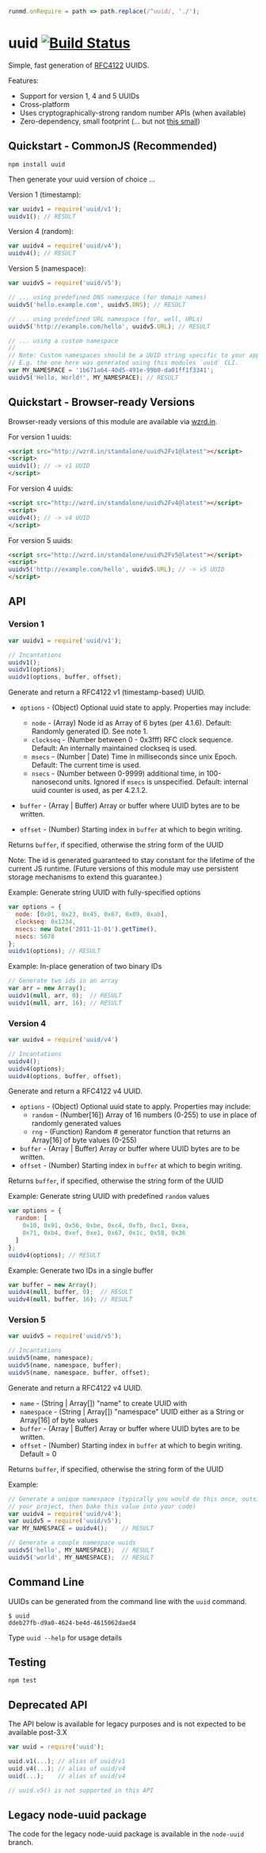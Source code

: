 ```javascript --hide
runmd.onRequire = path => path.replace(/^uuid/, './');
```

# uuid [![Build Status](https://secure.travis-ci.org/kelektiv/node-uuid.svg?branch=master)](http://travis-ci.org/kelektiv/node-uuid) #

Simple, fast generation of [RFC4122](http://www.ietf.org/rfc/rfc4122.txt) UUIDS.

Features:

* Support for version 1, 4 and 5 UUIDs
* Cross-platform
* Uses cryptographically-strong random number APIs (when available)
* Zero-dependency, small footprint (... but not [this small](https://gist.github.com/982883))

## Quickstart - CommonJS (Recommended)

```shell
npm install uuid
```

Then generate your uuid version of choice ...

Version 1 (timestamp):

```javascript --context
var uuidv1 = require('uuid/v1');
uuidv1(); // RESULT
```

Version 4 (random):

```javascript --context
var uuidv4 = require('uuid/v4');
uuidv4(); // RESULT
```

Version 5 (namespace):

```javascript --context
var uuidv5 = require('uuid/v5');

// ... using predefined DNS namespace (for domain names)
uuidv5('hello.example.com', uuidv5.DNS); // RESULT

// ... using predefined URL namespace (for, well, URLs)
uuidv5('http://example.com/hello', uuidv5.URL); // RESULT

// ... using a custom namespace
//
// Note: Custom namespaces should be a UUID string specific to your application!
// E.g. the one here was generated using this modules `uuid` CLI.
var MY_NAMESPACE = '1b671a64-40d5-491e-99b0-da01ff1f3341';
uuidv5('Hello, World!', MY_NAMESPACE); // RESULT
```

## Quickstart - Browser-ready Versions

Browser-ready versions of this module are available via [wzrd.in](https://github.com/jfhbrook/wzrd.in).

For version 1 uuids:

```html
<script src="http://wzrd.in/standalone/uuid%2Fv1@latest"></script>
<script>
uuidv1(); // -> v1 UUID
</script>
```

For version 4 uuids:

```html
<script src="http://wzrd.in/standalone/uuid%2Fv4@latest"></script>
<script>
uuidv4(); // -> v4 UUID
</script>
```

For version 5 uuids:

```html
<script src="http://wzrd.in/standalone/uuid%2Fv5@latest"></script>
<script>
uuidv5('http://example.com/hello', uuidv5.URL); // -> v5 UUID
</script>
```

## API

### Version 1

```javascript
var uuidv1 = require('uuid/v1');

// Incantations
uuidv1();
uuidv1(options);
uuidv1(options, buffer, offset);
```

Generate and return a RFC4122 v1 (timestamp-based) UUID.

* `options` - (Object) Optional uuid state to apply. Properties may include:

  * `node` - (Array) Node id as Array of 6 bytes (per 4.1.6). Default: Randomly generated ID.  See note 1.
  * `clockseq` - (Number between 0 - 0x3fff) RFC clock sequence.  Default: An internally maintained clockseq is used.
  * `msecs` - (Number | Date) Time in milliseconds since unix Epoch.  Default: The current time is used.
  * `nsecs` - (Number between 0-9999) additional time, in 100-nanosecond units. Ignored if `msecs` is unspecified. Default: internal uuid counter is used, as per 4.2.1.2.

* `buffer` - (Array | Buffer) Array or buffer where UUID bytes are to be written.
* `offset` - (Number) Starting index in `buffer` at which to begin writing.

Returns `buffer`, if specified, otherwise the string form of the UUID

Note: The <node> id is generated guaranteed to stay constant for the lifetime of the current JS runtime. (Future versions of this module may use persistent storage mechanisms to extend this guarantee.)

Example: Generate string UUID with fully-specified options

```javascript --context
var options = {
  node: [0x01, 0x23, 0x45, 0x67, 0x89, 0xab],
  clockseq: 0x1234,
  msecs: new Date('2011-11-01').getTime(),
  nsecs: 5678
};
uuidv1(options); // RESULT
```

Example: In-place generation of two binary IDs

```javascript --context
// Generate two ids in an array
var arr = new Array();
uuidv1(null, arr, 0);  // RESULT
uuidv1(null, arr, 16); // RESULT
```

### Version 4

```javascript
var uuidv4 = require('uuid/v4')

// Incantations
uuidv4();
uuidv4(options);
uuidv4(options, buffer, offset);
```

Generate and return a RFC4122 v4 UUID.

* `options` - (Object) Optional uuid state to apply. Properties may include:
  * `random` - (Number[16]) Array of 16 numbers (0-255) to use in place of randomly generated values
  * `rng` - (Function) Random # generator function that returns an Array[16] of byte values (0-255)
* `buffer` - (Array | Buffer) Array or buffer where UUID bytes are to be written.
* `offset` - (Number) Starting index in `buffer` at which to begin writing.

Returns `buffer`, if specified, otherwise the string form of the UUID

Example: Generate string UUID with predefined `random` values

```javascript --context
var options = {
  random: [
    0x10, 0x91, 0x56, 0xbe, 0xc4, 0xfb, 0xc1, 0xea,
    0x71, 0xb4, 0xef, 0xe1, 0x67, 0x1c, 0x58, 0x36
  ]
};
uuidv4(options); // RESULT
```

Example: Generate two IDs in a single buffer

```javascript --context
var buffer = new Array();
uuidv4(null, buffer, 0);  // RESULT
uuidv4(null, buffer, 16); // RESULT
```

### Version 5

```javascript
var uuidv5 = require('uuid/v5');

// Incantations
uuidv5(name, namespace);
uuidv5(name, namespace, buffer);
uuidv5(name, namespace, buffer, offset);
```

Generate and return a RFC4122 v4 UUID.

* `name` - (String | Array[]) "name" to create UUID with
* `namespace` - (String | Array[]) "namespace" UUID either as a String or Array[16] of byte values
* `buffer` - (Array | Buffer) Array or buffer where UUID bytes are to be written.
* `offset` - (Number) Starting index in `buffer` at which to begin writing. Default = 0

Returns `buffer`, if specified, otherwise the string form of the UUID

Example:

```javascript --run
// Generate a unique namespace (typically you would do this once, outside of
// your project, then bake this value into your code)
var uuidv4 = require('uuid/v4');
var uuidv5 = require('uuid/v5');
var MY_NAMESPACE = uuidv4();    // RESULT

// Generate a couple namespace uuids
uuidv5('hello', MY_NAMESPACE);  // RESULT
uuidv5('world', MY_NAMESPACE);  // RESULT
```

## Command Line

UUIDs can be generated from the command line with the `uuid` command.

```shell
$ uuid
ddeb27fb-d9a0-4624-be4d-4615062daed4
```

Type `uuid --help` for usage details

## Testing

```shell
npm test
```

## Deprecated API

The API below is available for legacy purposes and is not expected to be available post-3.X

```javascript
var uuid = require('uuid');

uuid.v1(...); // alias of uuid/v1
uuid.v4(...); // alias of uuid/v4
uuid(...);    // alias of uuid/v4

// uuid.v5() is not supported in this API
```

## Legacy node-uuid package

The code for the legacy node-uuid package is available in the `node-uuid` branch.

